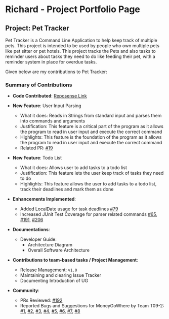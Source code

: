 # Richard - Project Portfolio Page

## Project: Pet Tracker

Pet Tracker is a Command Line Application to help keep track of multiple pets.
This project is intended to be used by people who own multiple pets like pet sitter or pet hotels.
This project tracks the Pets and also tasks to reminder users about tasks they need to do like feeding their pet,
with a reminder system in place for overdue tasks.

Given below are my contributions to Pet Tracker:

### Summary of Contributions
* **Code Contributed**: [Reposense Link](https://nus-cs2113-ay2223s2.github.io/tp-dashboard/?search=&sort=groupTitle&sortWithin=title&timeframe=commit&mergegroup=&groupSelect=groupByRepos&breakdown=true&checkedFileTypes=docs~functional-code~test-code~other&since=2023-02-17&tabOpen=true&tabType=authorship&tabAuthor=SpawnageLoong&tabRepo=AY2223S2-CS2113-T11-3%2Ftp%5Bmaster%5D&authorshipIsMergeGroup=false&authorshipFileTypes=docs~functional-code~test-code&authorshipIsBinaryFileTypeChecked=false&authorshipIsIgnoredFilesChecked=false)


* **New Feature**: User Input Parsing
    * What it does: Reads in Strings from standard input and parses them into commands and arguments
    * Justification: This feature is a critical part of the program as it allows the program to read in user input and
      execute the correct command
    * Highlights: This feature is the foundation of the program as it allows the program to read in user input and execute
      the correct command
    * Related PR:   [\#19](https://github.com/AY2223S2-CS2113-T11-3/tp/pull/19)


* **New Feature**: Todo List
    * What it does: Allows user to add tasks to a todo list
    * Justification: This feature lets the user keep track of tasks they need to do
    * Highlights: This feature allows the user to add tasks to a todo list, track their deadlines and mark them as done


* **Enhancements Implemented**:
    * Added LocalDate usage for task deadlines
      [\#79](https://github.com/AY2223S2-CS2113-T11-3/tp/pull/79)
    * Increased JUnit Test Coverage for parser related commands
      [\#65](https://github.com/AY2223S2-CS2113-T11-3/tp/pull/65),
      [\#191](https://github.com/AY2223S2-CS2113-T11-3/tp/pull/191),
      [\#206](https://github.com/AY2223S2-CS2113-T11-3/tp/pull/206)

* **Documentations**:
    * Developer Guide:
        * Architecture Diagram
        * Overall Software Architecture


* **Contributions to team-based tasks / Project Management**:
    * Release Management: `v1.0`
    * Maintaining and clearing Issue Tracker
    * Documenting Introduction of UG


* **Community**:
    * PRs Reviewed: [\#192](https://github.com/AY2223S2-CS2113-T11-3/tp/pull/192)
    * Reported Bugs and Suggestions for MoneyGoWhere by Team T09-2:
      [\#1](https://github.com/SpawnageLoong/ped/issues/1),
      [\#2](https://github.com/SpawnageLoong/ped/issues/2),
      [\#3](https://github.com/SpawnageLoong/ped/issues/3),
      [\#4](https://github.com/SpawnageLoong/ped/issues/4),
      [\#5](https://github.com/SpawnageLoong/ped/issues/5),
      [\#6](https://github.com/SpawnageLoong/ped/issues/6),
      [\#7](https://github.com/SpawnageLoong/ped/issues/7),
      [\#8](https://github.com/SpawnageLoong/ped/issues/8)
